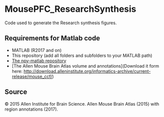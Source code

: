 # MousePFC_ResearchSynthesis
Code used to generate the Research synthesis figures.

## Requirements for Matlab code
- MATLAB (R2017 and on)
- This repository (add all folders and subfolders to your MATLAB path)
- [The npy-matlab repository](http://github.com/kwikteam/npy-matlab)
- [The Allen Mouse Brain Atlas volume and annotations](Download it form here: http://download.alleninstitute.org/informatics-archive/current-release/mouse_ccf/)

## Source
© 2015 Allen Institute for Brain Science. Allen Mouse Brain Atlas (2015) with region annotations (2017).

